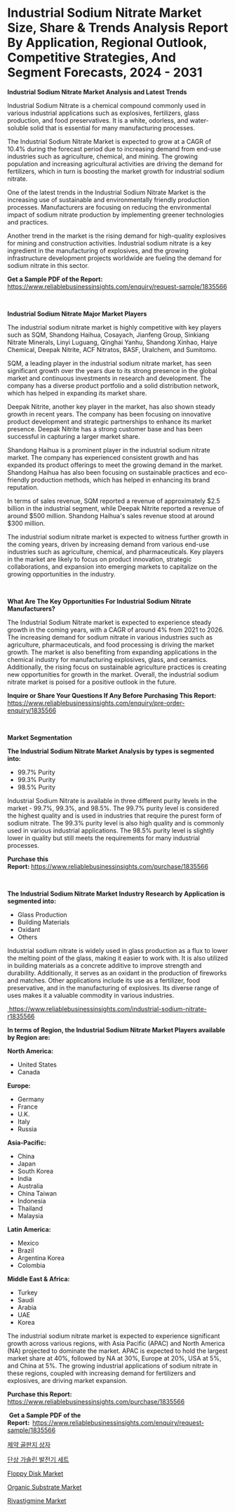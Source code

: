 <p><h1>Industrial Sodium Nitrate Market Size, Share & Trends Analysis Report By Application, Regional Outlook, Competitive Strategies, And Segment Forecasts, 2024 - 2031</h1></p><p><strong>Industrial Sodium Nitrate Market Analysis and Latest Trends</strong></p>
<p><p>Industrial Sodium Nitrate is a chemical compound commonly used in various industrial applications such as explosives, fertilizers, glass production, and food preservatives. It is a white, odorless, and water-soluble solid that is essential for many manufacturing processes.</p><p>The Industrial Sodium Nitrate Market is expected to grow at a CAGR of 10.4% during the forecast period due to increasing demand from end-use industries such as agriculture, chemical, and mining. The growing population and increasing agricultural activities are driving the demand for fertilizers, which in turn is boosting the market growth for industrial sodium nitrate.</p><p>One of the latest trends in the Industrial Sodium Nitrate Market is the increasing use of sustainable and environmentally friendly production processes. Manufacturers are focusing on reducing the environmental impact of sodium nitrate production by implementing greener technologies and practices.</p><p>Another trend in the market is the rising demand for high-quality explosives for mining and construction activities. Industrial sodium nitrate is a key ingredient in the manufacturing of explosives, and the growing infrastructure development projects worldwide are fueling the demand for sodium nitrate in this sector.</p></p>
<p><strong>Get a Sample PDF of the Report:&nbsp;</strong> <a href="https://www.reliablebusinessinsights.com/enquiry/request-sample/1835566">https://www.reliablebusinessinsights.com/enquiry/request-sample/1835566</a></p>
<p>&nbsp;</p>
<p><strong>Industrial Sodium Nitrate Major Market Players</strong></p>
<p><p>The industrial sodium nitrate market is highly competitive with key players such as SQM, Shandong Haihua, Cosayach, Jianfeng Group, Sinkiang Nitrate Minerals, Linyi Luguang, Qinghai Yanhu, Shandong Xinhao, Haiye Chemical, Deepak Nitrite, ACF Nitratos, BASF, Uralchem, and Sumitomo. </p><p>SQM, a leading player in the industrial sodium nitrate market, has seen significant growth over the years due to its strong presence in the global market and continuous investments in research and development. The company has a diverse product portfolio and a solid distribution network, which has helped in expanding its market share.</p><p>Deepak Nitrite, another key player in the market, has also shown steady growth in recent years. The company has been focusing on innovative product development and strategic partnerships to enhance its market presence. Deepak Nitrite has a strong customer base and has been successful in capturing a larger market share.</p><p>Shandong Haihua is a prominent player in the industrial sodium nitrate market. The company has experienced consistent growth and has expanded its product offerings to meet the growing demand in the market. Shandong Haihua has also been focusing on sustainable practices and eco-friendly production methods, which has helped in enhancing its brand reputation.</p><p>In terms of sales revenue, SQM reported a revenue of approximately $2.5 billion in the industrial segment, while Deepak Nitrite reported a revenue of around $500 million. Shandong Haihua's sales revenue stood at around $300 million. </p><p>The industrial sodium nitrate market is expected to witness further growth in the coming years, driven by increasing demand from various end-use industries such as agriculture, chemical, and pharmaceuticals. Key players in the market are likely to focus on product innovation, strategic collaborations, and expansion into emerging markets to capitalize on the growing opportunities in the industry.</p></p>
<p>&nbsp;</p>
<p><strong>What Are The Key Opportunities For Industrial Sodium Nitrate Manufacturers?</strong></p>
<p><p>The Industrial Sodium Nitrate market is expected to experience steady growth in the coming years, with a CAGR of around 4% from 2021 to 2026. The increasing demand for sodium nitrate in various industries such as agriculture, pharmaceuticals, and food processing is driving the market growth. The market is also benefiting from expanding applications in the chemical industry for manufacturing explosives, glass, and ceramics. Additionally, the rising focus on sustainable agriculture practices is creating new opportunities for growth in the market. Overall, the industrial sodium nitrate market is poised for a positive outlook in the future.</p></p>
<p><strong>Inquire or Share Your Questions If Any Before Purchasing This Report:</strong> <a href="https://www.reliablebusinessinsights.com/enquiry/pre-order-enquiry/1835566">https://www.reliablebusinessinsights.com/enquiry/pre-order-enquiry/1835566</a></p>
<p>&nbsp;</p>
<p><strong>Market Segmentation</strong></p>
<p><strong>The Industrial Sodium Nitrate Market Analysis by types is segmented into:</strong></p>
<p><ul><li>99.7% Purity</li><li>99.3% Purity</li><li>98.5% Purity</li></ul></p>
<p><p>Industrial Sodium Nitrate is available in three different purity levels in the market - 99.7%, 99.3%, and 98.5%. The 99.7% purity level is considered the highest quality and is used in industries that require the purest form of sodium nitrate. The 99.3% purity level is also high quality and is commonly used in various industrial applications. The 98.5% purity level is slightly lower in quality but still meets the requirements for many industrial processes.</p></p>
<p><strong>Purchase this Report:&nbsp;</strong><a href="https://www.reliablebusinessinsights.com/purchase/1835566">https://www.reliablebusinessinsights.com/purchase/1835566</a></p>
<p>&nbsp;</p>
<p><strong>The Industrial Sodium Nitrate Market Industry Research by Application is segmented into:</strong></p>
<p><ul><li>Glass Production</li><li>Building Materials</li><li>Oxidant</li><li>Others</li></ul></p>
<p><p>Industrial sodium nitrate is widely used in glass production as a flux to lower the melting point of the glass, making it easier to work with. It is also utilized in building materials as a concrete additive to improve strength and durability. Additionally, it serves as an oxidant in the production of fireworks and matches. Other applications include its use as a fertilizer, food preservative, and in the manufacturing of explosives. Its diverse range of uses makes it a valuable commodity in various industries.</p></p>
<p><a href="https://www.reliablebusinessinsights.com/industrial-sodium-nitrate-r1835566">&nbsp;https://www.reliablebusinessinsights.com/industrial-sodium-nitrate-r1835566</a></p>
<p><strong>In terms of Region, the Industrial Sodium Nitrate Market Players available by Region are:</strong></p>
<p>
    <p> <strong> North America: </strong>
        <ul>
            <li>United States</li>
            <li>Canada</li>
        </ul>
        </p> 
    <p> <strong> Europe: </strong>
        <ul>
            <li>Germany</li>
            <li>France</li>
            <li>U.K.</li>
            <li>Italy</li>
            <li>Russia</li>
        </ul>
        </p> 
    <p> <strong> Asia-Pacific: </strong>
        <ul>
            <li>China</li>
            <li>Japan</li>
            <li>South Korea</li>
            <li>India</li>
            <li>Australia</li>
            <li>China Taiwan</li>
            <li>Indonesia</li>
            <li>Thailand</li>
            <li>Malaysia</li>
        </ul>
        </p> 
    <p> <strong> Latin America: </strong>
        <ul>
            <li>Mexico</li>
            <li>Brazil</li>
            <li>Argentina Korea</li>
            <li>Colombia</li>
        </ul>
        </p> 
    <p> <strong> Middle East & Africa: </strong>
        <ul>
            <li>Turkey</li>
            <li>Saudi</li>
            <li>Arabia</li>
            <li>UAE</li>
            <li>Korea</li>
        </ul>
    </p>
    </p>
<p><p>The industrial sodium nitrate market is expected to experience significant growth across various regions, with Asia Pacific (APAC) and North America (NA) projected to dominate the market. APAC is expected to hold the largest market share at 40%, followed by NA at 30%, Europe at 20%, USA at 5%, and China at 5%. The growing industrial applications of sodium nitrate in these regions, coupled with increasing demand for fertilizers and explosives, are driving market expansion.</p></p>
<p><strong>Purchase this Report: </strong><a href="https://www.reliablebusinessinsights.com/purchase/1835566">https://www.reliablebusinessinsights.com/purchase/1835566</a></p>
<p>&nbsp;<strong>Get a Sample PDF of the Report:&nbsp;&nbsp;</strong><a href="https://www.reliablebusinessinsights.com/enquiry/request-sample/1835566">https://www.reliablebusinessinsights.com/enquiry/request-sample/1835566</a></p>
<p><strong></strong></p>
<p><p><a href="https://github.com/airdroplover110/Market-Research-Report-List-1/blob/main/8274507100491.md">제약 골판지 상자</a></p><p><a href="https://github.com/nhaiquang84/Market-Research-Report-List-1/blob/main/3183643100485.md">단상 가솔린 발전기 세트</a></p><p><a href="https://www.linkedin.com/pulse/floppy-disk-market-size-segmentation-trends-growth-analysis-pnqne">Floppy Disk Market</a></p><p><a href="https://www.linkedin.com/pulse/organic-substrate-market-global-regional-analysis-2024--6seve">Organic Substrate Market</a></p><p><a href="https://github.com/ruddyyedelwadw/Market-Research-Report-List-3/blob/main/rivastigmine-market.md">Rivastigmine Market</a></p></p>